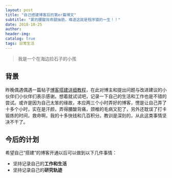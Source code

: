 ```yaml
---
layout: post
title: "自己搭建博客后的第er篇博文"
subtitle: "累的腰酸背疼腿抽筋，难道这就是程序猿的一生！！"
date: 2018-10-25
author: 
header-img:
catalog: true
tags: 日常生活
---
```


> 我是一个在海边捡石子的小孩

## 背景

昨晚偶遇偶遇一篇帖子[博客搭建详细教程](https://github.com/qiubaiying/qiubaiying.github.io/wiki/%E5%8D%9A%E5%AE%A2%E6%90%AD%E5%BB%BA%E8%AF%A6%E7%BB%86%E6%95%99%E7%A8%8B)，在此对博主和提出问题与改进建议的小伙伴们小伙伴们表示感谢。想着就试试吧，记录一下自己的生活和工作也是不错的尝试。或许是因为自己太笨的缘故，本应两三个小时弄好的博客，愣是让自己弄了十多个小时，实在是汗颜，弄得腰酸背痛，颈椎的毛病又犯了，另外还耽误了打卡锻炼的时间，救命啊，我的十多快钱和几百积分。教训是深刻的，从此这类事情坚决不干了。

## 今后的计划

希望自己“搭建”的博客开通以后可以做到以下几件事情：

- 坚持记录自己的**工作和生活**
- 坚持记录自己的**研究轨迹**



